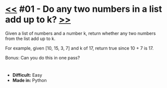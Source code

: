 [<<]: https://github.com/dreisss/daily-coding-problem;
[>>]: ../02/

# **[<<] #01 - Do any two numbers in a list add up to k? [>>]**

Given a list of numbers and a number k, return whether any two numbers from the list add up to k.

For example, given [10, 15, 3, 7] and k of 17, return true since 10 + 7 is 17.

Bonus: Can you do this in one pass?

#

- **Difficult:** Easy
- **Made in:** Python
